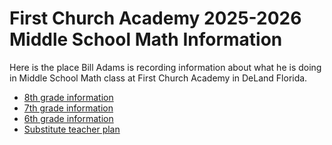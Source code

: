 # First Church Academy 2025-2026 Middle School Math Information

Here is the place Bill Adams is recording information about what
he is doing in Middle School Math class at First Church Academy
in DeLand Florida.

* [8th grade information](grade8.md)
* [7th grade information](grade7.md)
* [6th grade information](grade6.md)
* [Substitute teacher plan](substitute-teacher-plan.html)